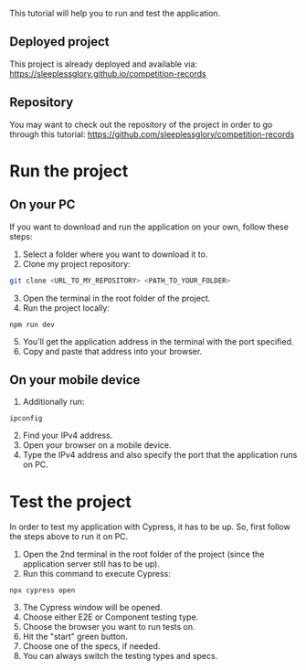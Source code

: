 This tutorial will help you to run and test the application.
## Deployed project
This project is already deployed and available via: https://sleeplessglory.github.io/competition-records
## Repository
You may want to check out the repository of the project in order to go through this tutorial: https://github.com/sleeplessglory/competition-records
# Run the project
## On your PC
If you want to download and run the application on your own, follow these steps:
1. Select a folder where you want to download it to.
2. Clone my project repository:
```bash
git clone <URL_TO_MY_REPOSITORY> <PATH_TO_YOUR_FOLDER>
```
3. Open the terminal in the root folder of the project.
4. Run the project locally:
```shell
npm run dev
```
5. You'll get the application address in the terminal with the port specified.
6. Copy and paste that address into your browser.
## On your mobile device
1. Additionally run:
```shell
ipconfig
```
2. Find your IPv4 address.
3. Open your browser on a mobile device.
4. Type the IPv4 address and also specify the port that the application runs on PC.
# Test the project
In order to test my application with Cypress, it has to be up. So, first follow the steps above to run it on PC.
1. Open the 2nd terminal in the root folder of the project (since the application server still has to be up).
2. Run this command to execute Cypress:
```shell
npx cypress open
```
3. The Cypress window will be opened.
4. Choose either E2E or Component testing type.
5. Choose the browser you want to run tests on.
6. Hit the "start" green button.
7. Choose one of the specs, if needed.
8. You can always switch the testing types and specs.